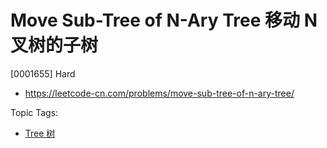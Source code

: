 # Move Sub-Tree of N-Ary Tree 移动 N 叉树的子树

[0001655] Hard

- https://leetcode-cn.com/problems/move-sub-tree-of-n-ary-tree/

Topic Tags:

- [Tree 树](https://leetcode-cn.com/tag/tree/)
